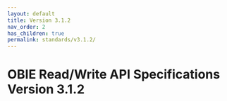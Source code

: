 ```yaml
---
layout: default
title: Version 3.1.2
nav_order: 2
has_children: true
permalink: standards/v3.1.2/
---
```


# OBIE Read/Write API Specifications Version 3.1.2
